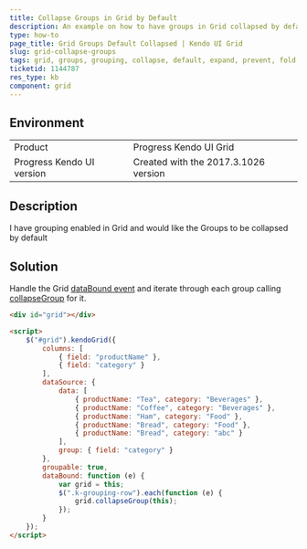 ```yaml
---
title: Collapse Groups in Grid by Default
description: An example on how to have groups in Grid collapsed by default.
type: how-to
page_title: Grid Groups Default Collapsed | Kendo UI Grid
slug: grid-collapse-groups
tags: grid, groups, grouping, collapse, default, expand, prevent, fold
ticketid: 1144787
res_type: kb
component: grid
---
```


## Environment

<table>
 <tr>
  <td>Product</td>
  <td>Progress Kendo UI Grid</td>
 </tr>
 <tr>
  <td>Progress Kendo UI version</td>
  <td>Created with the 2017.3.1026 version</td>
 </tr>
</table>

## Description

I have grouping enabled in Grid and would like the Groups to be collapsed by default

## Solution

Handle the Grid [dataBound event](https://docs.telerik.com/kendo-ui/api/javascript/ui/grid#events-dataBound) and iterate through each group calling [collapseGroup](https://docs.telerik.com/kendo-ui/api/javascript/ui/grid#methods-collapseGroup) for it.



```html
<div id="grid"></div>

<script>
    $("#grid").kendoGrid({
        columns: [
            { field: "productName" },
            { field: "category" }
        ],
        dataSource: {
            data: [
                { productName: "Tea", category: "Beverages" },
                { productName: "Coffee", category: "Beverages" },
                { productName: "Ham", category: "Food" },
                { productName: "Bread", category: "Food" },
                { productName: "Bread", category: "abc" }
            ],
            group: { field: "category" }
        },
        groupable: true,
        dataBound: function (e) {
            var grid = this;
            $(".k-grouping-row").each(function (e) {
                grid.collapseGroup(this);
            });
        }
    });
</script>
```
